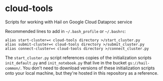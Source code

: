 # cloud-tools
Scripts for working with Hail on Google Cloud Dataproc service

Recommended lines to add in `~/.bash_profile` or `~/.bashrc`:
```
alias start-cluster=< cloud-tools directory >/start_cluster.py
alias submit-cluster=< cloud-tools directory >/submit_cluster.py
alias connect-cluster=< cloud-tools directory >/connect_cluster.py
```
The `start_cluster.py` script references copies of the initialization scripts `init_default.py` and `init_notebook.py` that live in the bucket `gs://hail-common/`. You don't need to download versions of these initialization scripts onto your local machine, but they're hosted in this repository as a reference.
